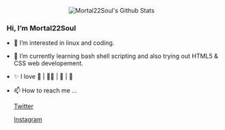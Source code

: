 <!---stats credit  (https://github.com/anuraghazra/github-readme-stats)--->

<p align="center">
    <img alt="Mortal22Soul's Github Stats" src="https://github-readme-stats.vercel.app/api?username=Mortal22Soul&show_icons=true&hide_border=true&count_private=true&bg_color=161320&text_color=D9E0EE&icon_color=DDB6F2&title_color=96CDFB" />
    <!---<img alt="Mortal22Soul's Top Langs" src="https://github-readme-stats.vercel.app/api/top-langs/?username=Mortal22Soul&layout=compact&bg_color=161320&text_color=D9E0EE&icon_color=DDB6F2&title_color=96CDFB" />--->
</p>

### <img src="https://raw.githubusercontent.com/iampavangandhi/iampavangandhi/master/gifs/Hi.gif" width="3px"> Hi, I’m Mortal22Soul
- 👀 I’m interested in linux and coding.
 
- 🌱 I’m currently learning bash shell scripting and also trying out HTML5 & CSS web developement.
<!--- - 💞️ I’m looking to collaborate on ... --->
- ✨ I love 🥋 | 🏊‍♂️ | 📖 | 📸
- 📫 How to reach me ...

  <a href="https://twitter.com/mortal22soul" target="_blank" rel="noopener noreferrer">Twitter</a>
  
  <a href="https://www.instagram.com/_mortal22soul_/">Instagram</a>

<!--![](https://visitor-badge.glitch.me/badge?page_id=Mortal22Soul.Mortal22Soul)-->

<!---
Mortal22Soul/Mortal22Soul is a ✨ special ✨ repository because its `README.md` (this file) appears on your GitHub profile.
You can click the Preview link to take a look at your changes.
--->
